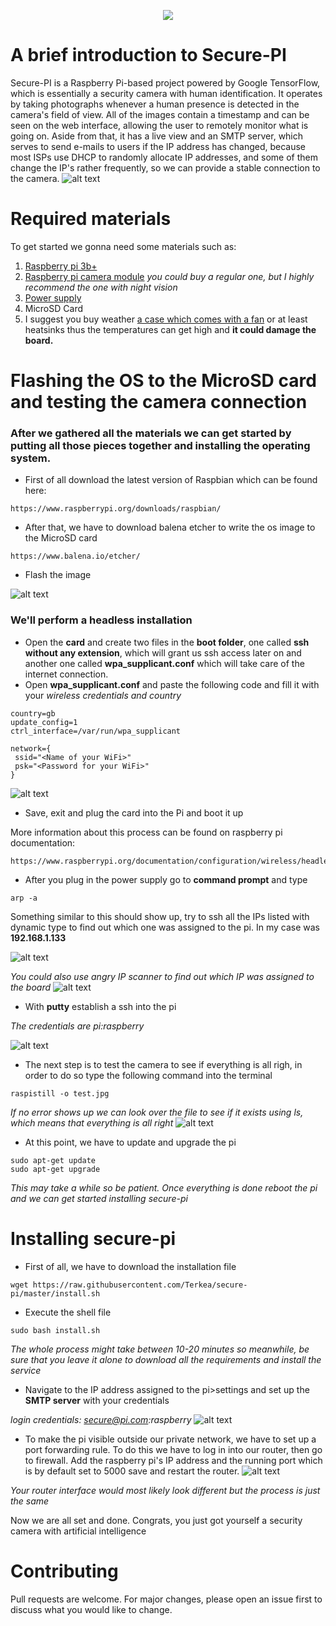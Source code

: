 <p align="center">
  <img src="https://raw.githubusercontent.com/Terkea/secure-pi/master/tutorial/256x256.png">
</p>

# A brief introduction to Secure-PI
Secure-PI is a Raspberry Pi-based project powered by Google TensorFlow, which is essentially a security camera with human identification. It operates by taking photographs whenever a human presence is detected in the camera's field of view. All of the images contain a timestamp and can be seen on the web interface, allowing the user to remotely monitor what is going on.
Aside from that, it has a live view and an SMTP server, which serves to send e-mails to users if the IP address has changed, because most ISPs use DHCP to randomly allocate IP addresses, and some of them change the IP's rather frequently, so we can provide a stable connection to the camera.
![alt text](https://raw.githubusercontent.com/Terkea/secure-pi/master/tutorial/secure-pi.png)

# Required materials
To get started we gonna need some materials such as:
1. [Raspberry pi 3b+](https://www.ebay.co.uk/itm/123903810192)
2. [Raspberry pi camera module](https://thepihut.com/products/raspberry-pi-camera-module?variant=758603005) *you could buy a regular one, but I highly recommend the one with night vision*
3. [Power supply](https://thepihut.com/products/raspberry-pi-psu-eu)
4. MicroSD Card
5. I suggest you buy weather [a case which comes with a fan](https://www.ebay.co.uk/itm/For-Raspberry-Pi-3-Model-B-Plus-Acrylic-Case-Transparent-Box-Cover-Shell-V05/323857535501?ssPageName=STRK%3AMEBIDX%3AIT&_trksid=p2060353.m2749.l2649) or at least heatsinks thus the temperatures can get high and **it could damage the board.**


# Flashing the OS to the MicroSD card and testing the camera connection

### After we gathered all the materials we can get started by putting all those pieces together and installing the operating system.
- First of all download the latest version of Raspbian which can be found here:

~~~
https://www.raspberrypi.org/downloads/raspbian/
~~~

- After that, we have to download balena etcher to write the os image to the MicroSD card

~~~
https://www.balena.io/etcher/
~~~

- Flash the image

![alt text](https://raw.githubusercontent.com/Terkea/secure-pi/master/tutorial/1.png)


### We'll perform a headless installation


- Open the **card** and create two files in the **boot folder**, one called **ssh without any extension**, which will grant us ssh access later on and another one called **wpa_supplicant.conf** which will take care of the internet connection.
- Open **wpa_supplicant.conf** and paste the following code and fill it with your *wireless credentials and country*

```
country=gb
update_config=1
ctrl_interface=/var/run/wpa_supplicant

network={
 ssid="<Name of your WiFi>"
 psk="<Password for your WiFi>"
}
```

![alt text](https://raw.githubusercontent.com/Terkea/secure-pi/master/tutorial/3.png)

- Save, exit and plug the card into the Pi and boot it up

More information about this process can be found on raspberry pi documentation:

~~~
https://www.raspberrypi.org/documentation/configuration/wireless/headless.md
~~~

- After you plug in the power supply go to **command prompt** and type 
~~~
arp -a
~~~

Something similar to this should show up, try to ssh all the IPs listed with dynamic type to find out which one was assigned to the pi. In my case was **192.168.1.133**

![alt text](https://raw.githubusercontent.com/Terkea/secure-pi/master/tutorial/4.png)

*You could also use angry IP scanner to find out which IP was assigned to the board*
![alt text](https://raw.githubusercontent.com/Terkea/secure-pi/master/tutorial/4a.png)

- With **putty** establish a ssh into the pi

*The credentials are pi:raspberry*

![alt text](https://raw.githubusercontent.com/Terkea/secure-pi/master/tutorial/5.png)

- The next step is to test the camera to see if everything is all righ, in order to do so type the following command into the terminal
~~~
raspistill -o test.jpg
~~~
*If no error shows up we can look over the file to see if it exists using ls, which means that everything is all right*
![alt text](https://raw.githubusercontent.com/Terkea/secure-pi/master/tutorial/7.png)

- At this point, we have to update and upgrade the pi

~~~
sudo apt-get update
sudo apt-get upgrade
~~~

*This may take a while so be patient. Once everything is done reboot the pi and we can get started installing secure-pi*

# Installing secure-pi
- First of all, we have to download the installation file
~~~
wget https://raw.githubusercontent.com/Terkea/secure-pi/master/install.sh
~~~
- Execute the shell file
~~~
sudo bash install.sh
~~~

*The whole process might take between 10-20 minutes so meanwhile, be sure that you leave it alone to download all the requirements and install the service*

- Navigate to the IP address assigned to the pi>settings and set up the **SMTP server** with your credentials

*login credentials: secure@pi.com:raspberry*
![alt text](https://raw.githubusercontent.com/Terkea/secure-pi/master/tutorial/9.png)

- To make the pi visible outside our private network, we have to set up a port forwarding rule. To do this we have to log in into our router, then go to firewall. Add the raspberry pi's IP address and the running port which is by default set to 5000 save and restart the router.
![alt text](https://raw.githubusercontent.com/Terkea/secure-pi/master/tutorial/10.png)

*Your router interface would most likely look different but the process is just the same*

Now we are all set and done. Congrats, you just got yourself a security camera with artificial intelligence

# Contributing
Pull requests are welcome. For major changes, please open an issue first to discuss what you would like to change.
